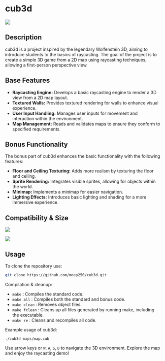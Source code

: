 # cub3d
![](https://img.shields.io/badge/in_progress-orange)

## Description

cub3d is a project inspired by the legendary Wolfenstein 3D, aiming to introduce students to the basics of raycasting. The goal of the project is to create a simple 3D game from a 2D map using raycasting techniques, allowing a first-person perspective view.

## Base Features

- **Raycasting Engine:** Develops a basic raycasting engine to render a 3D view from a 2D map layout.
- **Textured Walls:** Provides textured rendering for walls to enhance visual experience.
- **User Input Handling:** Manages user inputs for movement and interaction within the environment.
- **Map Management:** Reads and validates maps to ensure they conform to specified requirements.

## Bonus Functionality

The bonus part of cub3d enhances the basic functionality with the following features:

- **Floor and Ceiling Texturing:** Adds more realism by texturing the floor and ceiling.
- **Sprite Rendering:** Integrates visible sprites, allowing for objects within the world.
- **Minimap:** Implements a minimap for easier navigation.
- **Lighting Effects:** Introduces basic lighting and shading for a more immersive experience.

## Compatibility & Size

![](https://img.shields.io/badge/Linux-0a97f5?style=for-the-badge&logo=linux&logoColor=white)

![](https://img.shields.io/github/languages/code-size/moop250/cub3d?color=5BCFFF)

## Usage 

To clone the repository use:
```bash
git clone https://github.com/moop250/cub3d.git
```
Compilation & cleanup:

- `make` : Compiles the standard code.
- `make all` : Compiles both the standard and bonus code.
- `make clean` : Removes object files.
- `make fclean` : Cleans up all files generated by running make, including the executable.
- `make re` : Cleans and recompiles all code.

Example usage of cub3d:
```
./cub3d maps/map.cub
```
Use arrow keys or `W`, `A`, `S`, `D` to navigate the 3D environment. Explore the map and enjoy the raycasting demo!
